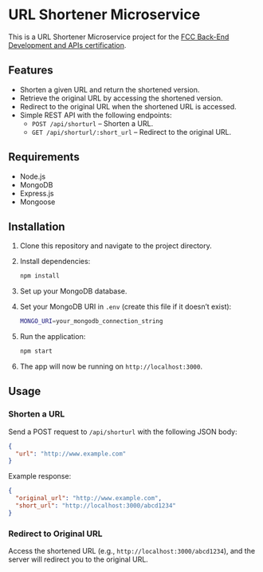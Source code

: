 # URL Shortener Microservice

This is a URL Shortener Microservice project for the [FCC Back-End Development and APIs certification](https://www.freecodecamp.org/learn/back-end-development-and-apis/).

## Features

- Shorten a given URL and return the shortened version.
- Retrieve the original URL by accessing the shortened version.
- Redirect to the original URL when the shortened URL is accessed.
- Simple REST API with the following endpoints:
  - `POST /api/shorturl` – Shorten a URL.
  - `GET /api/shorturl/:short_url` – Redirect to the original URL.

## Requirements

- Node.js
- MongoDB
- Express.js
- Mongoose

## Installation

1. Clone this repository and navigate to the project directory.
2. Install dependencies:
   ```bash
   npm install
   ```
3. Set up your MongoDB database.

4. Set your MongoDB URI in `.env` (create this file if it doesn’t exist):
   ```bash
   MONGO_URI=your_mongodb_connection_string
   ```
5. Run the application:
   ```bash
   npm start
   ```
6. The app will now be running on `http://localhost:3000`.

## Usage

### Shorten a URL

Send a POST request to `/api/shorturl` with the following JSON body:

```json
{
  "url": "http://www.example.com"
}
```

Example response:

```json
{
  "original_url": "http://www.example.com",
  "short_url": "http://localhost:3000/abcd1234"
}
```

### Redirect to Original URL

Access the shortened URL (e.g., `http://localhost:3000/abcd1234`), and the server will redirect you to the original URL.
